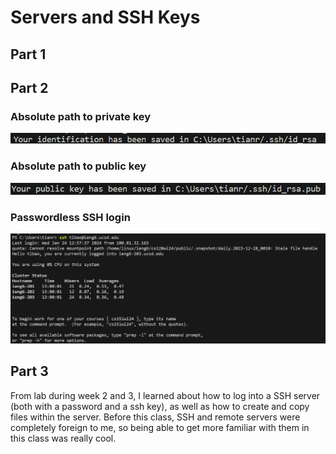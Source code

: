 # Servers and SSH Keys
## Part 1


## Part 2
### Absolute path to private key
![Absolute path to private key](https://github.com/TianranBaoUCSD/cse15l-lab-reports/blob/main/ssh-id-directory.png)

### Absolute path to public key
![Absolute path to public key](https://github.com/TianranBaoUCSD/cse15l-lab-reports/blob/main/ssh-public-key-directory.png)

### Passwordless SSH login
![Passwordless SSH login](https://github.com/TianranBaoUCSD/cse15l-lab-reports/blob/main/ssh-passwordless-login.png)

## Part 3
From lab during week 2 and 3, I learned about how to log into a SSH server (both with a password and a ssh key), as well as how to create and copy files within the server. 
Before this class, SSH and remote servers were completely foreign to me, so being able to get more familiar with them in this class was really cool. 
